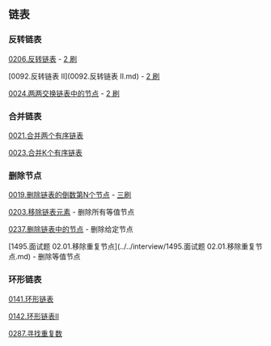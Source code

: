 ## 链表

### 反转链表

[0206.反转链表](0206.反转链表.md) - [2 刷](qu0206/solu/Solution.java)

[0092.反转链表 II](0092.反转链表 II.md) - [2 刷](qu0092/solu/Solution.java)

[0024.两两交换链表中的节点](leetcode/linkedlist/0024.两两交换链表中的节点.md) - [2 刷](qu0024/solu/Solution.java)

### 合并链表

[0021.合并两个有序链表](0021.合并两个有序链表.md)

[0023.合并K个有序链表](0023.合并K个排序链表.md)

### 删除节点

[0019.删除链表的倒数第N个节点](0019.删除链表的倒数第N个节点.md) - [三刷](qu0019/solu/Solution.java)

[0203.移除链表元素](0203.移除链表元素.md) - 删除所有等值节点

[0237.删除链表中的节点](0237.删除链表中的节点.md) - 删除给定节点

[1495.面试题 02.01.移除重复节点](../../interview/1495.面试题 02.01.移除重复节点.md) - 删除等值节点

### 环形链表

[0141.环形链表](0141.环形链表.md)

[0142.环形链表II](0142.环形链表II.md)

[0287.寻找重复数](0287.寻找重复数.md)